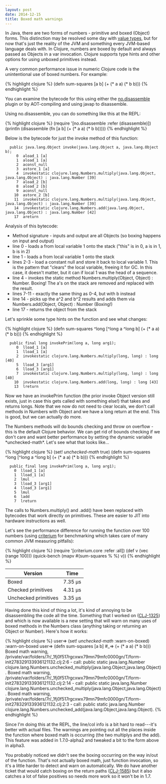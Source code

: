```yaml
---
layout: post
date: 2014-12-15
title: Boxed math warnings
---
```


In Java, there are two forms of numbers - primitive and boxed (Object) forms. 
This distinction may be resolved some day with [value types](http://cr.openjdk.java.net/~jrose/values/values-0.html), but for now that's just the reality of the JVM and something every JVM-based language deals with.
In Clojure, numbers are boxed by default and always passed as Objects in a var invocation.
Clojure supports type hints and other options for using unboxed primitives instead.

A very common performance issue in numeric Clojure code is the unintentional use of boxed numbers.
For example:

{% highlight clojure %}
(defn sum-squares [a b]
  (+ (* a a) (* b b)))
{% endhighlight %}

You can examine the bytecode for this using either the [no.disassemble](https://github.com/gtrak/no.disassemble) plugin or by AOT-compiling and using javap to disassemble.

Using no.disassemble, you can do something like this at the REPL: 

{% highlight clojure %}
(require '[no.disassemble :refer (disassemble)])
(println (disassemble (fn [a b] (+ (* a a) (* b b)))))
{% endhighlight %}

Below is the bytecode for just the invoke method of this function:

~~~
  public java.lang.Object invoke(java.lang.Object a, java.lang.Object b);
     0  aload_1 [a]
     1  aload_1 [a]
     2  aconst_null
     3  astore_1 [a]
     4  invokestatic clojure.lang.Numbers.multiply(java.lang.Object, java.lang.Object) : java.lang.Number [39]
     7  aload_2 [b]
     8  aload_2 [b]
     9  aconst_null
    10  astore_2 [b]
    11  invokestatic clojure.lang.Numbers.multiply(java.lang.Object, java.lang.Object) : java.lang.Number [39]
    14  invokestatic clojure.lang.Numbers.add(java.lang.Object, java.lang.Object) : java.lang.Number [42]
    17  areturn
~~~

Analysis of this bytecode:

- Method signature - inputs and output are all Objects (so boxing happens on input and output)
- line 0 - loads a from local variable 1 onto the stack ("this" is in 0, a is in 1, b is in 2)
- line 1 - loads a from local variable 1 onto the stack
- lines 2-3 - load a constant null and store it back to local variable 1. This is the pattern that "clears" the local variable, freeing it for GC. In this case, it doesn't matter, but it can if local 1 was the head of a sequence.
- line 4 - invokes the static method Numbers.multiply(Object, Object) : Number. Boxing! The a's on the stack are removed and replaced with the result.
- lines 7-11 - exactly the same thing as 0-4, but with b instead
- line 14 - picks up the a^2 and b^2 results and adds them via Numbers.add(Object, Object) : Number (Boxing!)
- line 17 - returns the object from the stack

Let's sprinkle some type hints on the function and see what changes:

{% highlight clojure %}
(defn sum-squares ^long [^long a ^long b]
  (+ (* a a) (* b b)))
{% endhighlight %}

~~~
  public final long invokePrim(long a, long arg1);
     0  lload_1 [a]
     1  lload_1 [a]
     2  invokestatic clojure.lang.Numbers.multiply(long, long) : long [40]
     5  lload_3 [arg1]
     6  lload_3 [arg1]
     7  invokestatic clojure.lang.Numbers.multiply(long, long) : long [40]
    10  invokestatic clojure.lang.Numbers.add(long, long) : long [43]
    13  lreturn
~~~

Now we have an invokePrim function (the prior invoke Object version still exists, just in case this gets called with something else!) that takes and returns longs. Note that we now do not need to clear locals, we don't call methods in Numbers with Object and we have a long return at the end. This is good, but we can actually do more.

The Numbers methods will do bounds checking and throw on overflow - this is the default Clojure behavior. We can get rid of bounds checking if we don't care and want better performance by setting the dynamic variable \*unchecked-math*. Let's see what that looks like...

{% highlight clojure %}
(set! *unchecked-math* true)
(defn sum-squares ^long [^long a ^long b]
  (+ (* a a) (* b b)))
{% endhighlight %}

~~~
  public final long invokePrim(long a, long arg1);
    0  lload_1 [a]
    1  lload_1 [a]
    2  lmul
    3  lload_3 [arg1]
    4  lload_3 [arg1]
    5  lmul
    6  ladd
    7  lreturn
~~~

The calls to Numbers.multiply() and .add() have been replaced with bytecodes that work directly on primitives. These are easier to JIT into hardware instructions as well.

Let's see the performance difference for running the function over 100 numbers (using [criterium](https://github.com/hugoduncan/criterium) for benchmarking which takes care of many common JVM measuring pitfalls):

{% highlight clojure %}
(require '[criterium.core :refer :all])
(def v (vec (range 100)))
(quick-bench (mapv #(sum-squares % %) v))
{% endhighlight %}

Version | Time 
----- | ----
Boxed | 7.35 µs
Checked primitives | 4.31 µs
Unchecked primitives | 3.35 µs

Having done this kind of thing a lot, it's kind of annoying to be disassembling the code all the time. Something that I worked on ([CLJ-1325](http://dev.clojure.org/jira/browse/CLJ-1325)) and which is now available is a new setting that will warn on many uses of boxed methods in the Numbers class (anything taking or returning an Object or Number). Here's how it works:

{% highlight clojure %}
user=> (set! *unchecked-math* :warn-on-boxed)
:warn-on-boxed
user=> (defn sum-squares [a b]
  #_=>   (+ (* a a) (* b b)))
Boxed math warning, /private/var/folders/7r/_1fj0f517rgcxwx79mn79mfc0000gn/T/form-init278329133936121132.clj:2:6 - call: public static java.lang.Number clojure.lang.Numbers.unchecked_multiply(java.lang.Object,java.lang.Object).
Boxed math warning, /private/var/folders/7r/_1fj0f517rgcxwx79mn79mfc0000gn/T/form-init278329133936121132.clj:2:14 - call: public static java.lang.Number clojure.lang.Numbers.unchecked_multiply(java.lang.Object,java.lang.Object).
Boxed math warning, /private/var/folders/7r/_1fj0f517rgcxwx79mn79mfc0000gn/T/form-init278329133936121132.clj:2:3 - call: public static java.lang.Number clojure.lang.Numbers.unchecked_add(java.lang.Object,java.lang.Object).
{% endhighlight %}

Since I'm doing this at the REPL, the line/col info is a bit hard to read---it's better with actual files. The warnings are pointing out all the places inside the function where boxed math is occurring (the two multiplys and the add). This feature was added in 1.7.0-alpha2 and tweaked a bit to the form above in alpha3. 

You probably noticed we didn't see the boxing occurring on the way in/out of the function. That's not actually boxed math, just function invocation, so it's a little harder to detect and warn on automatically. We do have another ticket that would catch boxing on the return paths ([CLJ-1585](http://dev.clojure.org/jira/browse/CLJ-1585)) but it also catches a lot of false positives so needs more work so it won't be in 1.7.

